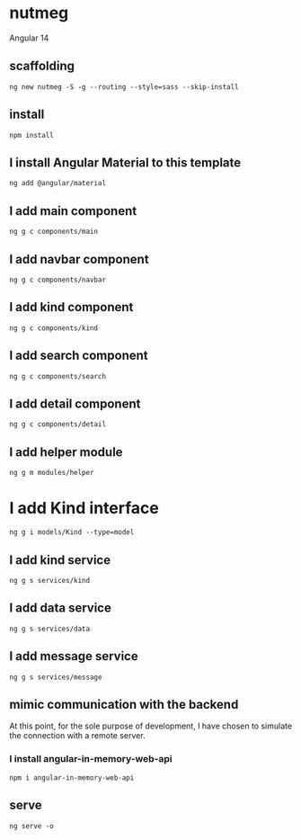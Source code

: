 # nutmeg

Angular 14

## scaffolding

```shell
ng new nutmeg -S -g --routing --style=sass --skip-install
```

## install

```shell
npm install
```

## I install Angular Material to this template

```shell
ng add @angular/material
```

## I add main component

```shell
ng g c components/main
```

## I add navbar component

```shell
ng g c components/navbar
```

## I add kind component

```shell
ng g c components/kind
```

## I add search component

```shell
ng g c components/search
```

## I add detail component

```shell
ng g c components/detail
```

## I add helper module

```shell
ng g m modules/helper
```

# I add Kind interface

```shell
ng g i models/Kind --type=model
```

## I add kind service

```shell
ng g s services/kind
```

## I add data service

```shell
ng g s services/data
```

## I add message service

```shell
ng g s services/message
```

## mimic communication with the backend

At this point, for the sole purpose of development, I have chosen to simulate the connection with a remote server.

### I install angular-in-memory-web-api

```shell
npm i angular-in-memory-web-api
```

## serve

```shell
ng serve -o
```
